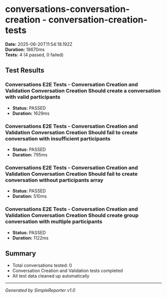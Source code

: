 # conversations-conversation-creation - conversation-creation-tests

**Date:** 2025-06-20T11:54:18.192Z  
**Duration:** 18670ms  
**Tests:** 4 (4 passed, 0 failed)

## Test Results


### Conversations E2E Tests - Conversation Creation and Validation Conversation Creation Should create a conversation with valid participants
- **Status:** PASSED
- **Duration:** 1629ms



### Conversations E2E Tests - Conversation Creation and Validation Conversation Creation Should fail to create conversation with insufficient participants
- **Status:** PASSED
- **Duration:** 795ms



### Conversations E2E Tests - Conversation Creation and Validation Conversation Creation Should fail to create conversation without participants array
- **Status:** PASSED
- **Duration:** 510ms



### Conversations E2E Tests - Conversation Creation and Validation Conversation Creation Should create group conversation with multiple participants
- **Status:** PASSED
- **Duration:** 1122ms



## Summary

- Total conversations tested: 0
- Conversation Creation and Validation tests completed
- All test data cleaned up automatically

---
*Generated by SimpleReporter v1.0*
